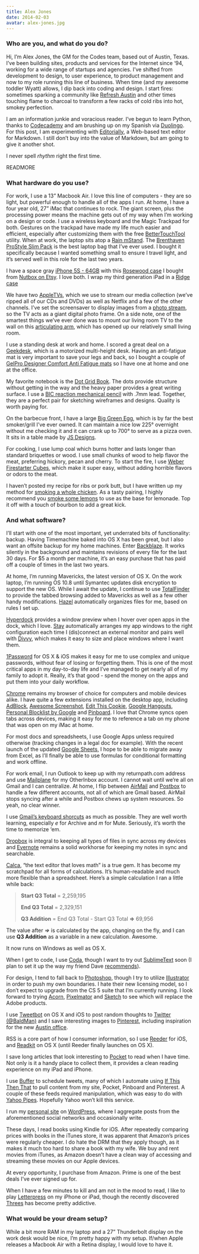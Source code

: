 ```yaml
---
title: Alex Jones
date: 2014-02-03
avatar: alex-jones.jpg
---
```


<!-- ## General Manager, Consumer & Developer Solutions (Codes) -->

### Who are you, and what do you do?
Hi, I’m Alex Jones, the GM for the Codes team, based out of Austin, Texas. I’ve been building sites, products and services for the Internet since ‘94, working for a wide range of startups and agencies. I’ve shifted from development to design, to user experience, to product management and now to my role running this line of business. When time (and my awesome toddler Wyatt) allows, I dip back into coding and design. I start fires: sometimes sparking a community like [Refresh Austin](http://refreshaustin.org/) and other times touching flame to charcoal to transform a few racks of cold ribs into hot, smokey perfection.

I am an information junkie and voracious reader. I’ve begun to learn Python, thanks to [Codecademy](http://www.codecademy.com/) and am brushing up on my Spanish via [Duolingo](https://www.duolingo.com/). For this post, I am experimenting with [Editorially](https://editorially.com), a Web-based text editor for Markdown. I still don’t buy into the value of Markdown, but am going to give it another shot.

I never spell *rhythm*  right the first time.

READMORE

### What hardware do you use?
For work, I use a 13” Macbook Air. I love this line of computers - they are so light, but powerful enough to handle all of the apps I run. At home, I have a four year old, 27” iMac that continues to rock. The giant screen, plus the processing power means the machine gets out of my way when I’m working on a design or code. I use a wireless keyboard and the Magic Trackpad for both. Gestures on the trackpad have made my life much easier and efficient, especially after customizing them with the free [BetterTouchTool](http://www.boastr.net/) utility. When at work, the laptop sits atop a [Rain mStand](http://www.raindesigninc.com/mstand.html). The [Brenthaven ProStyle Slim Pack](http://www.amazon.com/gp/product/B003UYT4FK/ref=as_li_ss_tl?ie=UTF8&camp=1789&creative=390957&creativeASIN=B003UYT4FK&linkCode=as2&tag=alexjones-20) is the best laptop bag that I’ve ever used. I bought it specifically because I wanted something small to ensure I travel light, and it’s served well in this role for the last two years.

I have a space gray [iPhone 5S - 64GB](https://www.apple.com/iphone-5s/) with this [Rosewood case](https://www.etsy.com/transaction/161630905) I bought from [Nutbox on Etsy](https://www.etsy.com/shop/NUTBOX). I love both. I wrap my third generation iPad in a [Ridge case](http://www.amazon.com/gp/product/B007PA1K84/ref=as_li_ss_tl?ie=UTF8&camp=1789&creative=390957&creativeASIN=B007PA1K84&linkCode=as2&tag=alexjones-20)

We have two [AppleTVs](http://www.apple.com/appletv/), which we use to stream our media collection (we’ve ripped all of our CDs and DVDs) as well as Netflix and a few of the other channels. I’ve set the screensaver to display images from a [photo stream](https://www.apple.com/icloud/icloud-photo-sharing.html), so the TV acts as a giant digital photo frame. On a side note, one of the smartest things we’ve ever done was to mount our living room TV to the wall on this [articulating arm](http://www.amazon.com/gp/product/B000WXH1Z2/ref=as_li_ss_tl?ie=UTF8&camp=1789&creative=390957&creativeASIN=B000WXH1Z2&linkCode=as2&tag=alexjones-20), which has opened up our relatively small living room.

I use a standing desk at work and home. I scored a great deal on a [Geekdesk](http://www.geekdesk.com/), which is a motorized multi-height desk. Having an anti-fatigue mat is very important to save your legs and back, so I bought a couple of [GelPro Designer Comfort Anti Fatigue mats](http://www.amazon.com/gp/product/B005GZRS22/ref=as_li_ss_tl?ie=UTF8&camp=1789&creative=390957&creativeASIN=B005GZRS22&linkCode=as2&tag=alexjones-20) so I have one at home and one at the office.

My favorite notebook is the [Dot Grid Book](http://dotgrid.co/). The dots provide structure without getting in the way and the heavy paper provides a great writing surface. I use a [BIC reaction mechanical pencil](http://www.amazon.com/BIC-Reaction-Mechanical-Pencils-0-7mm/dp/B002VLA2OU/ref=sr_1_1?s=office-products&ie=UTF8&qid=1392151255&sr=1-1&keywords=BIC+Reaction+Mechanical+Pencil%2C+0.7+mm) with  .7mm lead. Together, they are a perfect pair for sketching wireframes and designs. Quality is worth paying for.

On the barbecue front, I have a large [Big Green Egg](http://www.biggreenegg.com/), which is by far the best smoker/grill I’ve ever owned. It can maintain a nice low 225° overnight without me checking it and it can crank up to 700° to serve as a pizza oven. It sits in a  table made by [JS Designs](http://jsdesignsshop.com/).

For cooking, I use lump coal which burns hotter and lasts longer than standard briquettes or wood. I use small chunks of wood to help flavor the meat, preferring hickory, pecan and cherry. To start the fire, I use [Weber Firestarter Cubes](http://www.amazon.com/gp/product/B001AN7RGG/ref=as_li_ss_tl?ie=UTF8&camp=1789&creative=390957&creativeASIN=B001AN7RGG&linkCode=as2&tag=alexjones-20), which make it super easy, without adding horrible flavors or odors to the meat.

I haven’t posted my recipe for ribs or pork butt, but I have written up my method for [smoking a whole chicken](http://www.silverspider.com/2008/smoked-chicken-recipe/). As a tasty pairing, I highly recommend you [smoke some lemons](http://www.silverspider.com/2010/smoked-lemons/)  to use as the base for lemonade. Top it off with a touch of bourbon to add a great kick.

### And what software?
I’ll start with one of the most important, yet underrated bits of functionality: backup. Having Timemachine baked into OS X has been great, but I also want an offsite backup for my home machines. Enter  [Backblaze](http://www.backblaze.com/partner/af1118 ). It works silently in the background and maintains revisions of every file for the last 30 days. For $5 a month per machine, it’s an easy purchase that has paid off a couple of times in the last two years.

At home, I’m running Mavericks, the latest version of OS X. On the work laptop, I’m running OS 10.8 until Symantec updates disk encryption to support the new OS. While I await the update, I continue to use [TotalFinder](http://totalfinder.binaryage.com/) to provide the tabbed browsing added to Mavericks as well as a few other handy modifications. [Hazel](http://www.noodlesoft.com/hazel.php) automatically organizes files for me, based on rules I set up.

[Hyperdock](http://hyperdock.bahoom.com/) provides a window preview when I hover over open apps in the dock, which I love. [Stay](http://cordlessdog.com/stay/) automatically arranges my app windows to the right configuration each time I (dis)connect an external monitor and pairs well with [Divvy](https://mizage.com/divvy/), which makes it easy to size and place windows where I want them.

[1Password](https://agilebits.com/) for OS X & iOS makes it easy for me to use complex and unique passwords, without fear of losing or forgetting them. This is one of the most critical apps in my day-to-day life and I’ve managed to get nearly all of my family to adopt it. Really, it’s that good - spend the money on the apps and put them into your daily workflow.

[Chrome](https://www.google.com/intl/en/chrome/browser/) remains my browser of choice for computers and mobile devices alike. I have quite a few extensions installed on the desktop app, including [AdBlock](https://chrome.google.com/webstore/detail/adblock/gighmmpiobklfepjocnamgkkbiglidom), [Awesome Screenshot](https://chrome.google.com/webstore/detail/awesome-screenshot-captur/alelhddbbhepgpmgidjdcjakblofbmce), [Edit This Cookie](https://chrome.google.com/webstore/detail/edit-this-cookie/fngmhnnpilhplaeedifhccceomclgfbg), [Google Hangouts](https://chrome.google.com/webstore/detail/hangouts/nckgahadagoaajjgafhacjanaoiihapd), [Personal Blocklist by Google](https://chrome.google.com/webstore/detail/personal-blocklist-by-goo/nolijncfnkgaikbjbdaogikpmpbdcdef) and [Pinboard](http://pinboard.in). I love that Chrome syncs open tabs across devices, making it easy for me to reference a tab on my phone that was open on my iMac at home.

For most docs and spreadsheets, I use Google Apps unless required otherwise (tracking changes in a legal doc for example). With the recent launch of the updated [Google Sheets](http://googleblog.blogspot.com/2013/12/new-google-sheets-faster-more-powerful.html), I hope to be able to migrate away from Excel, as I’ll finally be able to use formulas for conditional formatting and work offline.

For work email, I run Outlook to keep up with my returnpath.com address and use [Mailplane](http://mailplaneapp.com/) for my OtherInbox account. I cannot wait until we’re all on Gmail and I can centralize. At home, I flip between  [AirMail](http://airmailapp.com/) and [Postbox](http://www.postbox-inc.com/) to handle a few different accounts, not all of which are Gmail based. AirMail stops syncing after a while and Postbox chews up system resources. So yeah, no clear winner.

I use [Gmail’s keyboard shorcuts](http://visual.ly/minimalistic-gmail-cheat-sheet) as much as possible. They are well worth learning, especially *e* for Archive and *m* for Mute. Seriously, it’s worth the time to memorize ‘em.

[Dropbox](https://db.tt/V3QKhP1y) is integral to keeping all types of files in sync across my devices and [Evernote](http://evernote.com/) remains a solid workhorse for keeping my notes in sync and searchable.

[Calca](http://calca.io/), “the text editor that loves math” is a true gem. It has become my scratchpad for all forms of calculations. It’s human-readable and much more flexible than a spreadsheet. Here’s a simple calculation I ran a little while back:

> **Start Q3 Total** = 2,259,195
>
> **End Q3 Total** = 2,329,151
>
> **Q3  Addition** = End Q3 Total - Start Q3 Total **=>** 69,956

The value after *=>* is calculated by the app, changing on the fly, and I can use **Q3 Addition** as a variable in a new calculation. Awesome.

It now runs on Windows as well as OS X.

When I get to code, I use [Coda](http://panic.com/coda/), though I want to try out [SublimeText](http://www.sublimetext.com/2) soon (I plan to set it up the way my friend Dave [recommends](https://gist.github.com/davatron5000/7215566)).

For design, I tend to fall back to [Photoshop](http://www.photoshop.com/), though I try to utilize [Illustrator ](http://www.adobe.com/products/illustrator.html) in order to push my own boundaries. I hate their new licensing model, so I don’t expect to upgrade from the CS 5 suite that I’m currently running. I look forward to trying [Acorn](http://www.flyingmeat.com/acorn/), [Pixelmator](http://www.pixelmator.com/) and [Sketch](http://www.bohemiancoding.com/sketch/) to see which will replace the Adobe products.

I use [Tweetbot](http://tapbots.com/) on OS X and iOS to post random thoughts to [Twitter (@BaldMan)](http://twitter.com/baldman) and I save interesting images to [Pinterest](pinterest.com/alex), including inspiration for the new [Austin office](http://www.pinterest.com/alex/the-next-office/).

RSS is a core part of how I consumer information, so I use [Reeder](http://reederapp.com/ios/) for iOS, and [Readkit](http://readkitapp.com/) on OS X (until Reeder finally launches on OS X).

I save long articles that look interesting to [Pocket](http://getpocket.com/) to read when I have time. Not only is it a handy place to collect them, it provides a clean reading experience on my iPad and iPhone.

I use [Buffer](bufferapp.com) to schedule tweets, many of which I automate using [If This Then That](https://ifttt.com) to pull content from my site, Pocket, Pinboard and Pinterest. A couple of these feeds required manipulation, which was easy to do with [Yahoo Pipes](http://pipes.yahoo.com/). Hopefully Yahoo won’t kill this service.

I run my [personal site](http://www.silverspider.com) on [WordPress](http://www.wordpress.org), where I aggregate posts from the aforementioned social networks and occasionally write.

These days, I read books using Kindle for iOS. After repeatedly comparing prices with books in the iTunes store, it was apparent that Amazon’s prices were regularly cheaper. I do hate the DRM that they apply though, as it makes it much too hard to share a book with my wife. We buy and rent movies from iTunes, as Amazon doesn’t have a clean way of accessing and streaming these movies on our Apple devices.

At every opportunity, I purchase from Amazon. Prime is one of the best deals I’ve ever signed up for.

When I have a few minutes to kill and am not in the mood to read, I like to play [Letterpress](https://itunes.apple.com/us/app/letterpress-word-game/id526619424?mt=8) on my iPhone or iPad, though the recently discovered [Threes](https://itunes.apple.com/us/app/threes!/id779157948?mt=8) has become pretty addictive.

### What would be your dream setup?
While a bit more RAM in my laptop and a 27” Thunderbolt display on the work desk would be nice, I’m pretty happy with my setup. If/when Apple releases a Macbook Air with a Retina display, I would love to have it.




